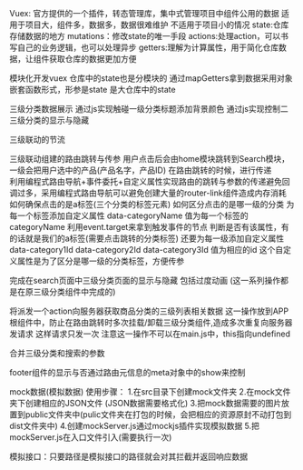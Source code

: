 Vuex: 官方提供的一个插件，转态管理库，集中式管理项目中组件公用的数据
适用于项目大，组件多，数据多，数据很难维护
不适用于项目小的情况
state:仓库存储数据的地方
mutations：修改state的唯一手段
actions:处理action，可以书写自己的业务逻辑，也可以处理异步
getters:理解为计算属性，用于简化仓库数据，让组件获取仓库的数据更加方便

模块化开发vuex 仓库中的state也是分模块的 通过mapGetters拿到数据采用对象嵌套函数形式，形参是state 是大仓库中的state

三级分类数据展示 通过js实现触碰一级分类标题添加背景颜色  通过js实现控制二三级分类的显示与隐藏

三级联动的节流

三级联动组建的路由跳转与传参   用户点击后会由home模块跳转到Search模块，一级会把用户选中的产品(产品名字，产品ID) 在路由跳转的时候，进行传递  
利用编程式路由导航+事件委托+自定义属性实现路由的跳转与参数的传递避免回调过多，采用编程式路由导航可以避免创建大量的router-link组件造成内存消耗
如何确保点击的是a标签(三个分类的标签元素) 如何区分点击的是哪一级的分类
为每一个标签添加自定义属性 data-categoryName 值为每一个标签的categoryName
利用event.target来拿到触发事件的节点 判断是否有该属性，有的话就是我们的a标签(需要点击跳转的分类标签)
还要为每一级添加自定义属性 data-category1Id data-category2Id data-category3Id  值为相应的id
这个自定义属性是为了区分是哪一级的分类标签，方便传参

完成在search页面中三级分类页面的显示与隐藏 包括过度动画  (这一系列操作都是在原三级分类组件中完成的)

将派发一个action向服务器获取商品分类的三级列表相关数据 这一操作放到APP根组件中，防止在路由跳转时多次挂载/卸载三级分类组件,造成多次重复向服务器发请求 这样请求只发一次   注意这一操作不可以在main.js中，this指向undefined

合并三级分类和搜索的参数

footer组件的显示与否通过路由元信息的meta对象中的show来控制

mock数据(模拟数据)
使用步骤：
1.在src目录下创建mock文件夹
2.在mock文件夹下创建相应的JSON文件 (JSON数据需要格式化)
3.把mock数据需要的图片放置到public文件夹中(pulic文件夹在打包的时候，会把相应的资源原封不动打包到dist文件夹中)
4.创建mockServer.js通过mockjs插件实现模拟数据
5.把mockServer.js在入口文件引入(需要执行一次)

模拟接口：只要路径是模拟接口的路径就会对其拦截并返回响应数据